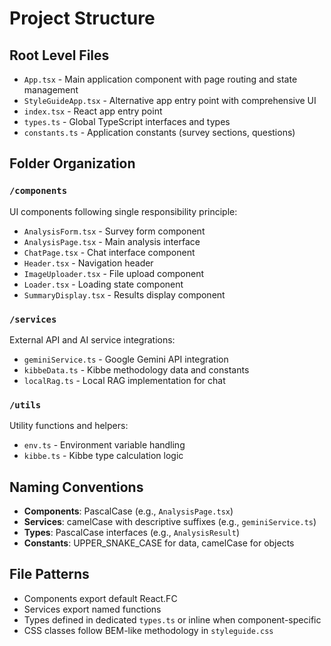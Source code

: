 # Project Structure

## Root Level Files
- `App.tsx` - Main application component with page routing and state management
- `StyleGuideApp.tsx` - Alternative app entry point with comprehensive UI
- `index.tsx` - React app entry point
- `types.ts` - Global TypeScript interfaces and types
- `constants.ts` - Application constants (survey sections, questions)

## Folder Organization

### `/components`
UI components following single responsibility principle:
- `AnalysisForm.tsx` - Survey form component
- `AnalysisPage.tsx` - Main analysis interface
- `ChatPage.tsx` - Chat interface component
- `Header.tsx` - Navigation header
- `ImageUploader.tsx` - File upload component
- `Loader.tsx` - Loading state component
- `SummaryDisplay.tsx` - Results display component

### `/services`
External API and AI service integrations:
- `geminiService.ts` - Google Gemini API integration
- `kibbeData.ts` - Kibbe methodology data and constants
- `localRag.ts` - Local RAG implementation for chat

### `/utils`
Utility functions and helpers:
- `env.ts` - Environment variable handling
- `kibbe.ts` - Kibbe type calculation logic

## Naming Conventions
- **Components**: PascalCase (e.g., `AnalysisPage.tsx`)
- **Services**: camelCase with descriptive suffixes (e.g., `geminiService.ts`)
- **Types**: PascalCase interfaces (e.g., `AnalysisResult`)
- **Constants**: UPPER_SNAKE_CASE for data, camelCase for objects

## File Patterns
- Components export default React.FC
- Services export named functions
- Types defined in dedicated `types.ts` or inline when component-specific
- CSS classes follow BEM-like methodology in `styleguide.css`